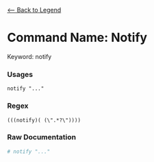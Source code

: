 [<-- Back to Legend](../legend.md)

# Command Name: Notify
Keyword: notify

### Usages
```
notify "..."
```

### Regex
```regexp
(((notify)( (\".*?\"))))
```

### Raw Documentation
```yml
# notify "..."
```

